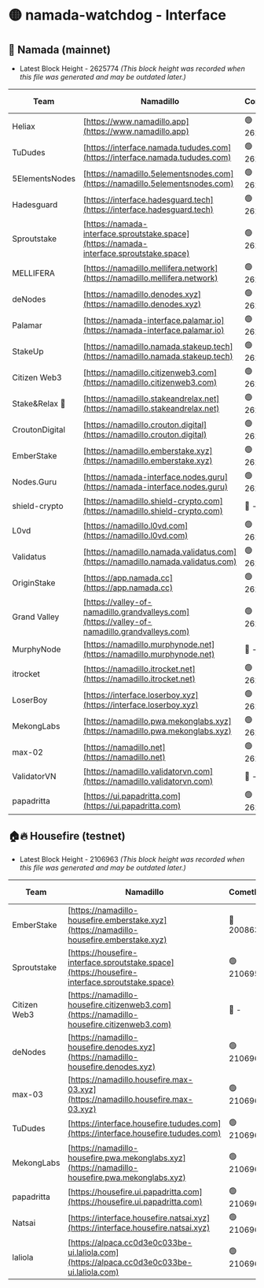 # 🟡 namada-watchdog - Interface

## 🚀 Namada (mainnet)
- Latest Block Height - 2625774 *(This block height was recorded when this file was generated and may be outdated later.)*

| Team | Namadillo | CometBFT | Indexer | MASP Indexer |
|-|-|-|-|-|
| Heliax | [https://www.namadillo.app](https://www.namadillo.app) | 🟢 2625752 | 🟢 2625752 | 🟢 2625752 |
| TuDudes | [https://interface.namada.tududes.com](https://interface.namada.tududes.com) | 🟢 2625753 | 🟢 2625752 | 🟢 2625752 |
| 5ElementsNodes | [https://namadillo.5elementsnodes.com](https://namadillo.5elementsnodes.com) | 🟢 2625753 | 🟢 2625753 | 🟢 2625753 |
| Hadesguard | [https://interface.hadesguard.tech](https://interface.hadesguard.tech) | 🟢 2625753 | 🟢 2625753 | 🟢 2625753 |
| Sproutstake | [https://namada-interface.sproutstake.space](https://namada-interface.sproutstake.space) | 🟢 2625754 | 🟢 2625754 | 🟢 2625754 |
| MELLIFERA | [https://namadillo.mellifera.network](https://namadillo.mellifera.network) | 🟢 2625755 | 🟢 2625755 | 🟢 2625755 |
| deNodes | [https://namadillo.denodes.xyz](https://namadillo.denodes.xyz) | 🟢 2625756 | 🟢 2625756 | 🟢 2625756 |
| Palamar | [https://namada-interface.palamar.io](https://namada-interface.palamar.io) | 🟢 2625756 | 🟢 2625756 | 🟢 2625756 |
| StakeUp | [https://namadillo.namada.stakeup.tech](https://namadillo.namada.stakeup.tech) | 🟢 2625757 | 🟢 2625757 | 🟢 2625757 |
| Citizen Web3 | [https://namadillo.citizenweb3.com](https://namadillo.citizenweb3.com) | 🟢 2625758 | 🟢 2625757 | 🟢 2625758 |
| Stake&Relax 🦥 | [https://namadillo.stakeandrelax.net](https://namadillo.stakeandrelax.net) | 🟢 2625758 | 🟢 2625758 | 🟢 2625758 |
| CroutonDigital | [https://namadillo.crouton.digital](https://namadillo.crouton.digital) | 🟢 2625759 | 🟢 2625759 | 🟢 2625759 |
| EmberStake | [https://namadillo.emberstake.xyz](https://namadillo.emberstake.xyz) | 🟢 2625759 | 🟢 2625759 | 🟢 2625759 |
| Nodes.Guru | [https://namada-interface.nodes.guru](https://namada-interface.nodes.guru) | 🟢 2625760 | 🟢 2625760 | 🟢 2625760 |
| shield-crypto | [https://namadillo.shield-crypto.com](https://namadillo.shield-crypto.com) | 🔴 - | 🔴 - | 🔴 - |
| L0vd | [https://namadillo.l0vd.com](https://namadillo.l0vd.com) | 🟢 2625766 | 🟢 2625765 | 🟢 2625765 |
| Validatus | [https://namadillo.namada.validatus.com](https://namadillo.namada.validatus.com) | 🟢 2625767 | 🟢 2625766 | 🟢 2625766 |
| OriginStake | [https://app.namada.cc](https://app.namada.cc) | 🟢 2625767 | 🟢 2625767 | 🟢 2625767 |
| Grand Valley | [https://valley-of-namadillo.grandvalleys.com](https://valley-of-namadillo.grandvalleys.com) | 🟢 2625767 | 🟢 2625767 | 🟢 2625768 |
| MurphyNode | [https://namadillo.murphynode.net](https://namadillo.murphynode.net) | 🔴 - | 🔴 - | 🔴 - |
| itrocket | [https://namadillo.itrocket.net](https://namadillo.itrocket.net) | 🟢 2625770 | 🟢 2625770 | 🟢 2625770 |
| LoserBoy | [https://interface.loserboy.xyz](https://interface.loserboy.xyz) | 🟢 2625770 | 🟢 2625770 | 🟢 2625770 |
| MekongLabs | [https://namadillo.pwa.mekonglabs.xyz](https://namadillo.pwa.mekonglabs.xyz) | 🟢 2625771 | 🟢 2625771 | 🟢 2625771 |
| max-02 | [https://namadillo.net](https://namadillo.net) | 🟢 2625772 | 🟢 2625771 | 🟢 2625772 |
| ValidatorVN | [https://namadillo.validatorvn.com](https://namadillo.validatorvn.com) | 🔴 - | 🔴 - | 🔴 - |
| papadritta | [https://ui.papadritta.com](https://ui.papadritta.com) | 🟢 2625774 | 🟢 2625774 | 🟢 2625774 |

## 🏠🔥 Housefire (testnet)
- Latest Block Height - 2106963 *(This block height was recorded when this file was generated and may be outdated later.)*

| Team | Namadillo | CometBFT | Indexer | MASP Indexer |
|-|-|-|-|-|
| EmberStake | [https://namadillo-housefire.emberstake.xyz](https://namadillo-housefire.emberstake.xyz) | 🔴 2008636 | 🔴 - | 🔴 - |
| Sproutstake | [https://housefire-interface.sproutstake.space](https://housefire-interface.sproutstake.space) | 🟢 2106959 | 🟢 2106959 | 🟢 2106959 |
| Citizen Web3 | [https://namadillo-housefire.citizenweb3.com](https://namadillo-housefire.citizenweb3.com) | 🔴 - | 🟢 2106960 | 🟢 2106960 |
| deNodes | [https://namadillo-housefire.denodes.xyz](https://namadillo-housefire.denodes.xyz) | 🟢 2106961 | 🟢 2106960 | 🟢 2106961 |
| max-03 | [https://namadillo.housefire.max-03.xyz](https://namadillo.housefire.max-03.xyz) | 🟢 2106961 | 🟢 2106961 | 🟢 2106961 |
| TuDudes | [https://interface.housefire.tududes.com](https://interface.housefire.tududes.com) | 🟢 2106962 | 🟢 2106962 | 🟢 2106962 |
| MekongLabs | [https://namadillo-housefire.pwa.mekonglabs.xyz](https://namadillo-housefire.pwa.mekonglabs.xyz) | 🟢 2106962 | 🟢 2106962 | 🟢 2106962 |
| papadritta | [https://housefire.ui.papadritta.com](https://housefire.ui.papadritta.com) | 🟢 2106962 | 🟢 2106962 | 🟢 2106962 |
| Natsai | [https://interface.housefire.natsai.xyz](https://interface.housefire.natsai.xyz) | 🟢 2106963 | 🟢 2106963 | 🟢 2106963 |
| laliola | [https://alpaca.cc0d3e0c033be-ui.laliola.com](https://alpaca.cc0d3e0c033be-ui.laliola.com) | 🟢 2106963 | 🟢 2106963 | 🟢 2106963 |

